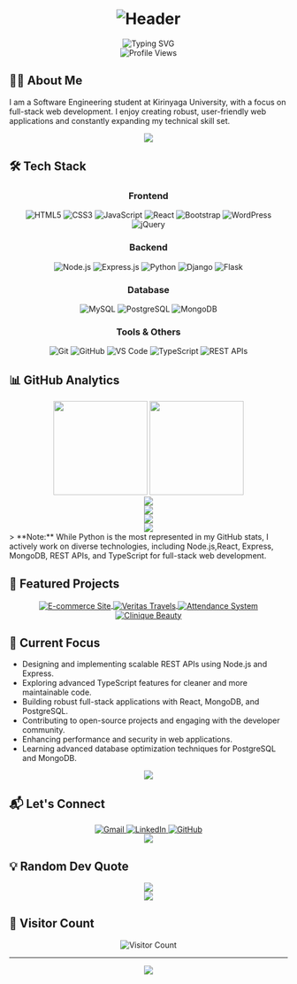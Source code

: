 # <div align="center">![Header](https://capsule-render.vercel.app/api?type=waving&color=20FF61&height=180&section=header&text=Austin%20Maina&fontSize=54&animation=fadeIn&fontColor=ffffff&fontAlignY=35)</div>

<div align="center">
  <img src="https://readme-typing-svg.demolab.com?font=Fira+Code&weight=600&size=28&pause=1000&color=20FF61&center=true&vCenter=true&random=false&width=600&height=100&lines=%F0%9F%91%8B+Hi+there%2C+I'm+Austin+Maina!;%F0%9F%92%BB+Full-Stack+Web+Developer;%F0%9F%8E%93+Software+Engineering+Student;%F0%9F%9A%80+Always+learning+new+technologies" alt="Typing SVG" />
</div>

<div align="center">
  <img src="https://komarev.com/ghpvc/?username=Austinkuria&color=brightgreen&style=for-the-badge" alt="Profile Views" />
</div>

## 👨‍💻 About Me

I am a  Software Engineering student at Kirinyaga University, with a focus on full-stack web development. I enjoy creating robust, user-friendly web applications and constantly expanding my technical skill set.

<div align="center">
  <img src="https://user-images.githubusercontent.com/73097560/115834477-dbab4500-a447-11eb-908a-139a6edaec5c.gif">
</div>

## 🛠️ Tech Stack

<div align="center">
  <h3>Frontend</h3>
  <p>
    <img src="https://img.shields.io/badge/HTML5-%23E34F26.svg?style=for-the-badge&logo=html5&logoColor=white" alt="HTML5" />
    <img src="https://img.shields.io/badge/CSS3-%231572B6.svg?style=for-the-badge&logo=css3&logoColor=white" alt="CSS3" />
    <img src="https://img.shields.io/badge/JavaScript-%23F7DF1E.svg?style=for-the-badge&logo=javascript&logoColor=black" alt="JavaScript" />
    <img src="https://img.shields.io/badge/React-%2320232a.svg?style=for-the-badge&logo=react&logoColor=%2361DAFB" alt="React" />
    <img src="https://img.shields.io/badge/Bootstrap-%23563D7C.svg?style=for-the-badge&logo=bootstrap&logoColor=white" alt="Bootstrap" />
    <img src="https://img.shields.io/badge/WordPress-%23117AC9.svg?style=for-the-badge&logo=wordpress&logoColor=white" alt="WordPress" />
    <img src="https://img.shields.io/badge/jQuery-%230769AD.svg?style=for-the-badge&logo=jquery&logoColor=white" alt="jQuery" />
  </p>
  
  <h3>Backend</h3>
  <p>
    <img src="https://img.shields.io/badge/Node.js-%23339933.svg?style=for-the-badge&logo=node.js&logoColor=white" alt="Node.js" />
    <img src="https://img.shields.io/badge/Express.js-%23404d59.svg?style=for-the-badge&logo=express&logoColor=white" alt="Express.js" />
    <img src="https://img.shields.io/badge/Python-3670A0?style=for-the-badge&logo=python&logoColor=ffdd54" alt="Python" />
    <img src="https://img.shields.io/badge/Django-%23092E20.svg?style=for-the-badge&logo=django&logoColor=white" alt="Django" />
    <img src="https://img.shields.io/badge/Flask-%23000.svg?style=for-the-badge&logo=flask&logoColor=white" alt="Flask" />
  </p>
  
  <h3>Database</h3>
  <p>
    <img src="https://img.shields.io/badge/MySQL-%2300f.svg?style=for-the-badge&logo=mysql&logoColor=white" alt="MySQL" />
    <img src="https://img.shields.io/badge/PostgreSQL-%23316192.svg?style=for-the-badge&logo=postgresql&logoColor=white" alt="PostgreSQL" />
    <img src="https://img.shields.io/badge/MongoDB-%2347A248.svg?style=for-the-badge&logo=mongodb&logoColor=white" alt="MongoDB" />
  </p>
  
  <h3>Tools & Others</h3>
  <p>
    <img src="https://img.shields.io/badge/Git-F05032?style=for-the-badge&logo=git&logoColor=white" alt="Git" />
    <img src="https://img.shields.io/badge/GitHub-100000?style=for-the-badge&logo=github&logoColor=white" alt="GitHub" />
    <img src="https://img.shields.io/badge/VS%20Code-0078D4?style=for-the-badge&logo=visual%20studio%20code&logoColor=white" alt="VS Code" />
    <img src="https://img.shields.io/badge/TypeScript-%23007ACC.svg?style=for-the-badge&logo=typescript&logoColor=white" alt="TypeScript" />
    <img src="https://img.shields.io/badge/REST%20APIs-3703a3?style=for-the-badge&logoColor=white" alt="REST APIs" />
  </p>
</div>

## 📊 GitHub Analytics

<div align="center">
  <img src="https://github-readme-stats.vercel.app/api?username=Austinkuria&count_private=true&show_icons=true&theme=radical" height="170" />
  <img src="https://github-readme-streak-stats.herokuapp.com/?user=Austinkuria&theme=radical" height="170" />
</div>

<div align="center">
  <img src="https://github-readme-stats.vercel.app/api/top-langs/?username=Austinkuria&layout=compact&theme=radical" />
</div>

<div align="center">
  <img src="https://github-profile-trophy.vercel.app/?username=Austinkuria&theme=radical&column=7&margin-w=10" />
</div>

<div align="center">
  <img src="https://github-contributor-stats.vercel.app/api?username=Austinkuria&limit=5&theme=radical&combine_all_yearly_contributions=true" />
</div>

<div align="center">
  <img src="https://user-images.githubusercontent.com/73097560/115834477-dbab4500-a447-11eb-908a-139a6edaec5c.gif">
</div>
> **Note:** While Python is the most represented in my GitHub stats, I actively work on diverse technologies, including Node.js,React, Express, MongoDB, REST APIs, and TypeScript for full-stack web development.

## 🚀 Featured Projects

<div align="center">
  <a href="https://github.com/Austinkuria/E-commerce-Site">
    <img align="center" src="https://github-readme-stats.vercel.app/api/pin/?username=Austinkuria&repo=E-commerce-Site&theme=radical" alt="E-commerce Site" />
  </a>
  <a href="https://github.com/Austinkuria/Veritas-Travels">
    <img align="center" src="https://github-readme-stats.vercel.app/api/pin/?username=Austinkuria&repo=Veritas-Travels&theme=radical" alt="Veritas Travels" />
  </a>
  <a href="https://github.com/Austinkuria/attendance-system">
    <img align="center" src="https://github-readme-stats.vercel.app/api/pin/?username=Austinkuria&repo=attendance-system&theme=radical" alt="Attendance System" />
  </a>
  <a href="https://github.com/Austinkuria/clinique-beauty">
    <img align="center" src="https://github-readme-stats.vercel.app/api/pin/?username=Austinkuria&repo=clinique-beauty&theme=radical" alt="Clinique Beauty" />
  </a>
</div>

## 🌱 Current Focus

- Designing and implementing scalable REST APIs using Node.js and Express.
- Exploring advanced TypeScript features for cleaner and more maintainable code.
- Building robust full-stack applications with React, MongoDB, and PostgreSQL.
- Contributing to open-source projects and engaging with the developer community.
- Enhancing performance and security in web applications.
- Learning advanced database optimization techniques for PostgreSQL and MongoDB.

<div align="center">
  <img src="https://user-images.githubusercontent.com/73097560/115834477-dbab4500-a447-11eb-908a-139a6edaec5c.gif">
</div>

## 📬 Let's Connect

<div align="center">
  <a href="mailto:kuriaaustin125@gmail.com">
    <img src="https://img.shields.io/badge/Gmail-D14836?style=for-the-badge&logo=gmail&logoColor=white" alt="Gmail" />
  </a>
  <a href="https://www.linkedin.com/in/austin-maina">
    <img src="https://img.shields.io/badge/LinkedIn-0077B5?style=for-the-badge&logo=linkedin&logoColor=white" alt="LinkedIn" />
  </a>
  <a href="https://github.com/Austinkuria">
    <img src="https://img.shields.io/badge/GitHub-100000?style=for-the-badge&logo=github&logoColor=white" alt="GitHub" />
  </a>
</div>

<div align="center">
  <img src="https://user-images.githubusercontent.com/73097560/115834477-dbab4500-a447-11eb-908a-139a6edaec5c.gif">
</div>

## 💡 Random Dev Quote

<div align="center">
  <img src="https://quotes-github-readme.vercel.app/api?type=horizontal&theme=radical" />
</div>

<div align="center">
  <img src="https://user-images.githubusercontent.com/73097560/115834477-dbab4500-a447-11eb-908a-139a6edaec5c.gif">
</div>

## 👀 Visitor Count

<div align="center">
  <img src="https://profile-counter.glitch.me/Austinkuria/count.svg" alt="Visitor Count" />
</div>

---

<div align="center">
  <img src="https://capsule-render.vercel.app/api?type=waving&color=20FF61&height=120&section=footer" />
</div>
